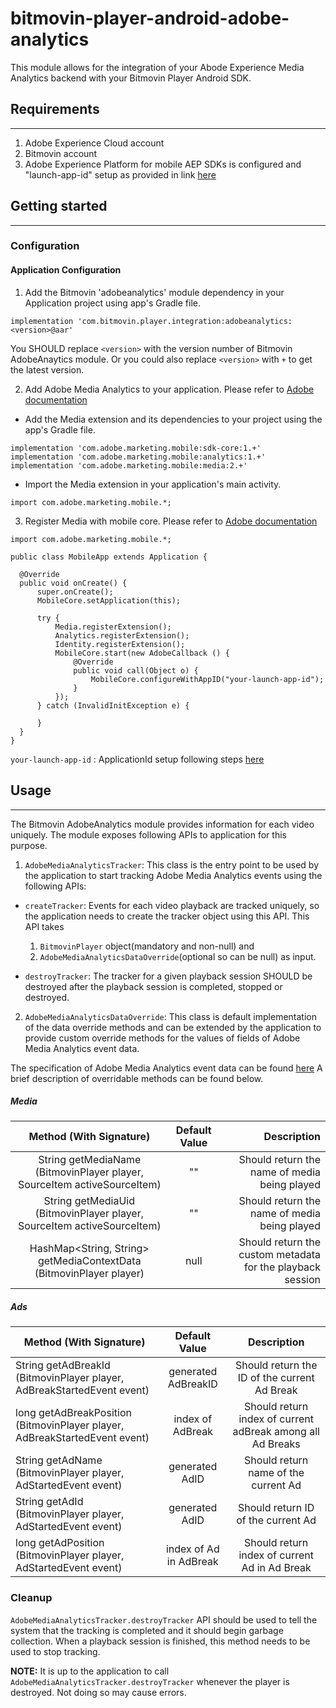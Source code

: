 # bitmovin-player-android-adobe-analytics
This module allows for the integration of your Abode Experience Media Analytics backend with your Bitmovin Player Android SDK.

## Requirements
-----------------
1. Adobe Experience Cloud account
2. Bitmovin account
3. Adobe Experience Platform for mobile AEP SDKs is configured and "launch-app-id" setup as provided in link [here](https://aep-sdks.gitbook.io/docs/using-mobile-extensions/mobile-core/configuration)

## Getting started
------------------

### Configuration

#### Application Configuration
1. Add the Bitmovin 'adobeanalytics' module dependency in your Application project using app's Gradle file. 

```
implementation 'com.bitmovin.player.integration:adobeanalytics:<version>@aar'
```

You SHOULD replace `<version>` with the version number of Bitmovin AdobeAnaytics module. Or you could also replace `<version>` with `+` to get the latest version.

2. Add Adobe Media Analytics to your application. Please refer to [Adobe documentation](https://aep-sdks.gitbook.io/docs/using-mobile-extensions/adobe-media-analytics#add-media-analytics-to-your-app)

- Add the Media extension and its dependencies to your project using the app's Gradle file.

```
implementation 'com.adobe.marketing.mobile:sdk-core:1.+'
implementation 'com.adobe.marketing.mobile:analytics:1.+'
implementation 'com.adobe.marketing.mobile:media:2.+'
```

- Import the Media extension in your application's main activity.

```
import com.adobe.marketing.mobile.*;
```

3. Register Media with mobile core. Please refer to [Adobe documentation](https://aep-sdks.gitbook.io/docs/using-mobile-extensions/adobe-media-analytics#register-media-with-mobile-core)

```
import com.adobe.marketing.mobile.*;

public class MobileApp extends Application {

  @Override
  public void onCreate() {
      super.onCreate();
      MobileCore.setApplication(this);

      try {
          Media.registerExtension();
          Analytics.registerExtension();
          Identity.registerExtension();
          MobileCore.start(new AdobeCallback () {
              @Override
              public void call(Object o) {
                  MobileCore.configureWithAppID("your-launch-app-id");
              }
          });
      } catch (InvalidInitException e) {

      }
  }
}
```

`your-launch-app-id` : ApplicationId setup following steps [here](https://aep-sdks.gitbook.io/docs/using-mobile-extensions/mobile-core/configuration)

## Usage
----------------
The Bitmovin AdobeAnalytics module provides information for each video uniquely. The module exposes following APIs to application for this purpose.

1. `AdobeMediaAnalyticsTracker`: This class is the entry point to be used by the application to start tracking Adobe Media Analytics events using the following APIs:

- `createTracker`: Events for each video playback are tracked uniquely, so the application needs to create the tracker object using this API. This API takes
  1. `BitmovinPlayer` object(mandatory and non-null) and 
  2. `AdobeMediaAnalyticsDataOverride`(optional so can be null) as input.

- `destroyTracker`: The tracker for a given playback session SHOULD be destroyed after the playback session is completed, stopped or destroyed.

2. `AdobeMediaAnalyticsDataOverride`: This class is default implementation of the data override methods and can be extended by the application to provide custom override methods for the values of fields of Adobe Media Analytics event data.

The specification of Adobe Media Analytics event data can be found [here](https://aep-sdks.gitbook.io/docs/using-mobile-extensions/adobe-media-analytics/media-api-reference)
A brief description of overridable methods can be found below.

##### Media

| Method (With Signature)                                                  | Default Value | Description|
| :-----------------------------------------------------------------------:|:-------------:|-----------:|
| String getMediaName (BitmovinPlayer player, SourceItem activeSourceItem) | 	""         | Should return the name of media being played|
| String getMediaUid (BitmovinPlayer player, SourceItem activeSourceItem)  | 	""         | Should return the name of media being played|
| HashMap<String, String> getMediaContextData (BitmovinPlayer player)      | 	null       | Should return the custom metadata for the playback session|

##### Ads

| Method (With Signature)                                                     | Default Value          | Description |
| --------------------------------------------------------------------------- |:----------------------:|:-----------:|
| String getAdBreakId (BitmovinPlayer player, AdBreakStartedEvent event)      | generated AdBreakID    | Should return the ID of the current Ad Break|
| long getAdBreakPosition (BitmovinPlayer player, AdBreakStartedEvent event)  | index of AdBreak       | Should return index of current adBreak among all Ad Breaks|
| String getAdName (BitmovinPlayer player, AdStartedEvent event)              | generated AdID         | Should return name of the current Ad|
| String getAdId (BitmovinPlayer player, AdStartedEvent event)                | generated AdID         | Should return ID of the current Ad|
| long getAdPosition (BitmovinPlayer player, AdStartedEvent event)            | index of Ad in AdBreak | Should return index of current Ad in Ad Break|


### Cleanup
`AdobeMediaAnalyticsTracker.destroyTracker` API should be used to tell the system that the tracking is completed and it should begin garbage collection. When a playback session is finished, this method needs to be used to stop tracking.

**NOTE:** It is up to the application to call `AdobeMediaAnalyticsTracker.destroyTracker` whenever the player is destroyed. Not doing so may cause errors.
